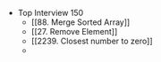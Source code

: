 - Top Interview 150
	- [[88. Merge Sorted Array]]
	- [[27. Remove Element]]
	- [[2239. Closest number to zero]]
	-